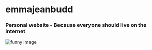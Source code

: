 # emmajeanbudd

### Personal website - Because everyone should live on the internet 

![funny image](https://alimarrano.files.wordpress.com/2015/04/file14.jpg )
